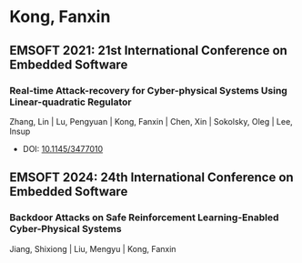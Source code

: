 # Kong, Fanxin

## EMSOFT 2021: 21st International Conference on Embedded Software

### Real-time Attack-recovery for Cyber-physical Systems Using Linear-quadratic Regulator
Zhang, Lin | Lu, Pengyuan | Kong, Fanxin | Chen, Xin | Sokolsky, Oleg | Lee, Insup
* DOI: [10.1145/3477010](https://doi.org/10.1145/3477010)

## EMSOFT 2024: 24th International Conference on Embedded Software

### Backdoor Attacks on Safe Reinforcement Learning-Enabled Cyber-Physical Systems
Jiang, Shixiong | Liu, Mengyu | Kong, Fanxin

